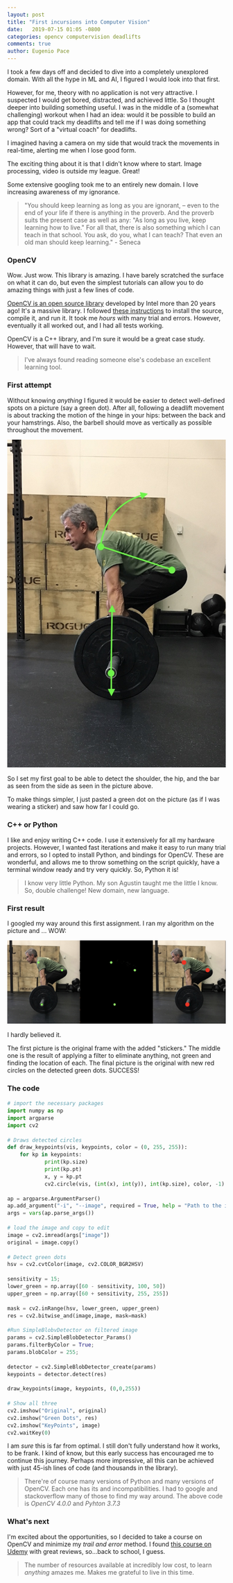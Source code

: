 ```yaml
---
layout: post
title: "First incursions into Computer Vision"
date:   2019-07-15 01:05 -0800
categories: opencv computervision deadlifts
comments: true
author: Eugenio Pace
---
```


I took a few days off and decided to dive into a completely unexplored domain. With all the hype in ML and AI, I figured I would look into that first. 

However, for me, theory with no application is not very attractive. I suspected I would get bored, distracted, and achieved little. So I thought deeper into building something useful. I was in the middle of a (somewhat challenging) workout when I had an idea: would it be possible to build an app that could track my deadlifts and tell me if I was doing something wrong? Sort of a "virtual coach" for deadlifts.

I imagined having a camera on my side that would track the movements in real-time, alerting me when I lose good form. 

The exciting thing about it is that I didn't know where to start. Image processing, video is outside my league. Great!

Some extensive googling took me to an entirely new domain. I love increasing awareness of my ignorance.

> "You should keep learning as long as you are ignorant, – even to the end of your life if there is anything in the proverb. And the proverb suits the present case as well as any: "As long as you live, keep learning how to live." For all that, there is also something which I can teach in that school. You ask, do you, what I can teach? That even an old man should keep learning." - Seneca


### OpenCV

Wow. Just wow. This library is amazing. I have barely scratched the surface on what it can do, but even the simplest tutorials can allow you to do amazing things with just a few lines of code.

[OpenCV is an open source library](https://opencv.org) developed by Intel more than 20 years ago! It's a massive library. I followed [these instructions]() to install the source, compile it, and run it. It took me _hours_ with many trial and errors. However, eventually it all worked out, and I had all tests working.

OpenCV is a C++  library, and I'm sure it would be a great case study. However, that will have to wait.

> I've always found reading someone else's codebase an excellent learning tool. 

### First attempt

Without knowing _anything_ I figured it would be easier to detect well-defined spots on a picture (say a green dot). After all, following a deadlift movement is about tracking the motion of the hinge in your hips: between the back and your hamstrings. Also, the barbell should move as vertically as possible throughout the movement.

![](/media/1a.jpg)

So I set my first goal to be able to detect the shoulder, the hip, and the bar as seen from the side as seen in the picture above.

To make things simpler, I just pasted a green dot on the picture (as if I was wearing a sticker) and saw how far I could go.

### C++ or Python

I like and enjoy writing C++ code. I use it extensively for all my hardware projects. However, I wanted fast iterations and make it easy to run many trial and errors, so I opted to install Python, and bindings for OpenCV. These are wonderful, and allows me to throw something on the script quickly, have a terminal window ready and try very quickly. So, Python it is!

> I know very little Python. My son Agustin taught me the little I know. So, double challenge! New domain, new language.

### First result

I googled my way around this first assignment. I ran my algorithm on the picture and ... WOW:

![](/media/cv-dl.jpg) 

I hardly believed it.

The first picture is the original frame with the added "stickers." The middle one is the result of applying a filter to eliminate anything, not green and finding the location of each. The final picture is the original with new red circles on the detected green dots. SUCCESS!

### The code

```py
# import the necessary packages
import numpy as np
import argparse
import cv2

# Draws detected circles
def draw_keypoints(vis, keypoints, color = (0, 255, 255)):
    for kp in keypoints:
            print(kp.size)
            print(kp.pt)
            x, y = kp.pt
            cv2.circle(vis, (int(x), int(y)), int(kp.size), color, -1)

ap = argparse.ArgumentParser()
ap.add_argument("-i", "--image", required = True, help = "Path to the image")
args = vars(ap.parse_args())

# load the image and copy to edit
image = cv2.imread(args["image"])
original = image.copy()

# Detect green dots
hsv = cv2.cvtColor(image, cv2.COLOR_BGR2HSV)

sensitivity = 15;
lower_green = np.array([60 - sensitivity, 100, 50])
upper_green = np.array([60 + sensitivity, 255, 255])

mask = cv2.inRange(hsv, lower_green, upper_green)
res = cv2.bitwise_and(image,image, mask=mask)

#Run SimpleBlobvDetector on filtered image
params = cv2.SimpleBlobDetector_Params()
params.filterByColor = True;
params.blobColor = 255;

detector = cv2.SimpleBlobDetector_create(params)
keypoints = detector.detect(res)

draw_keypoints(image, keypoints, (0,0,255))

# Show all three
cv2.imshow("Original", original)
cv2.imshow("Green Dots", res)
cv2.imshow("KeyPoints", image)
cv2.waitKey(0)
```

I am *sure* this is far from optimal. I still don't fully understand how it works, to be frank. I kind of know, but this early success has encouraged me to continue this journey. Perhaps more impressive, all this can be achieved with just 45-ish lines of code (and thousands in the library).

> There're of course many versions of Python and many versions of OpenCV. Each one has its and incompatibilities. I had to google and stackoverflow many of those to find my way around. The above code is *OpenCV 4.0.0* and *Pyhton 3.7.3*

### What's next

I'm excited about the opportunities, so I decided to take a course on OpenCV and minimize my _trail and error_ method. I found [this course on Udemy](https://www.udemy.com/python-for-computer-vision-with-opencv-and-deep-learning) with great reviews, so...back to school, I guess.

> The number of resources available at incredibly low cost, to learn *anything* amazes me. Makes me grateful to live in this time. 

